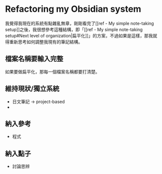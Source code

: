 # Refactoring my Obsidian system
我覺得我現在的系統有點雜亂無章，剛剛看完了[[ref - My simple note-taking setup]]之後，我很想參考這種結構，即「[[ref - My simple note-taking setup#Next level of organization|扁平化]]」的方案，不過如果是這樣，那我就得重新思考如何調整我現有的筆記結構。

## 檔案名稱要輸入完整
如果要做扁平化，那每一個檔案名稱都要打清楚。

## 維持現狀/獨立系統
- 日文筆記 -> project-based
- 

## 納入參考
- 程式

## 納入點子
- 討論思辨